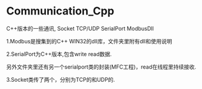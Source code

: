 # Communication_Cpp
C++版本的一些通讯,  Socket TCP/UDP  SerialPort  ModbusDll

1.Modbus是搜集到的C++ WIN32的dll库，文件夹里附有dll和使用说明


2.SerialPort为C++版本,包含write read数据.

  另外文件夹里还有另一个serialport类的封装(MFC工程)，read在线程里持续接收.
  
  
3.Socket类传了两个，分别为TCP的和UDP的.
